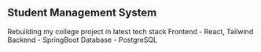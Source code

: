 ## Student Management System

Rebuilding my college project in latest tech stack
Frontend - React, Tailwind
Backend - SpringBoot
Database - PostgreSQL
